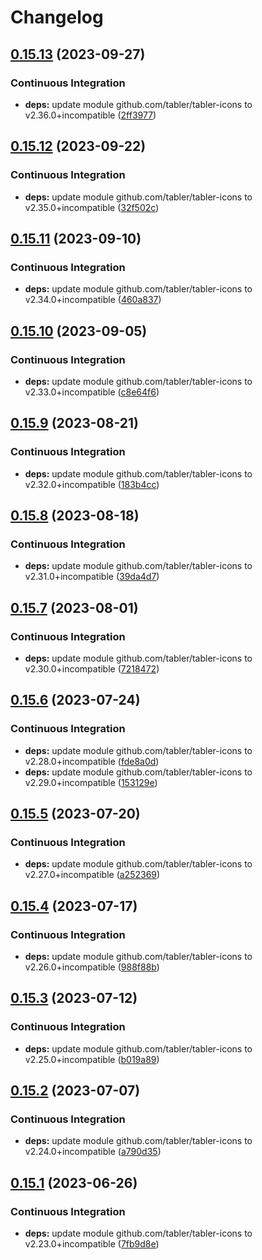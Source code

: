 # Changelog

## [0.15.13](https://github.com/hugomods/icons/compare/vendors/tabler/v0.15.12...vendors/tabler/v0.15.13) (2023-09-27)


### Continuous Integration

* **deps:** update module github.com/tabler/tabler-icons to v2.36.0+incompatible ([2ff3977](https://github.com/hugomods/icons/commit/2ff3977dbbfb439747bcc6786e0bd380df175b79))

## [0.15.12](https://github.com/hugomods/icons/compare/vendors/tabler/v0.15.11...vendors/tabler/v0.15.12) (2023-09-22)


### Continuous Integration

* **deps:** update module github.com/tabler/tabler-icons to v2.35.0+incompatible ([32f502c](https://github.com/hugomods/icons/commit/32f502c2829fb0cf7f6d4ccf3bb3b7d1f1e4cf3e))

## [0.15.11](https://github.com/hugomods/icons/compare/vendors/tabler/v0.15.10...vendors/tabler/v0.15.11) (2023-09-10)


### Continuous Integration

* **deps:** update module github.com/tabler/tabler-icons to v2.34.0+incompatible ([460a837](https://github.com/hugomods/icons/commit/460a8370bcf2e44a5d136dcbe5245e40762742f3))

## [0.15.10](https://github.com/hugomods/icons/compare/vendors/tabler/v0.15.9...vendors/tabler/v0.15.10) (2023-09-05)


### Continuous Integration

* **deps:** update module github.com/tabler/tabler-icons to v2.33.0+incompatible ([c8e64f6](https://github.com/hugomods/icons/commit/c8e64f6d9ccd3050894dd68f6a8d8c2c7ceb6830))

## [0.15.9](https://github.com/hugomods/icons/compare/vendors/tabler/v0.15.8...vendors/tabler/v0.15.9) (2023-08-21)


### Continuous Integration

* **deps:** update module github.com/tabler/tabler-icons to v2.32.0+incompatible ([183b4cc](https://github.com/hugomods/icons/commit/183b4cc032f9d20d113fc13af1fc14450a72f1cb))

## [0.15.8](https://github.com/hugomods/icons/compare/vendors/tabler/v0.15.7...vendors/tabler/v0.15.8) (2023-08-18)


### Continuous Integration

* **deps:** update module github.com/tabler/tabler-icons to v2.31.0+incompatible ([39da4d7](https://github.com/hugomods/icons/commit/39da4d77bbfd988505eaad4e9a502f79bb681e39))

## [0.15.7](https://github.com/hugomods/icons/compare/vendors/tabler/v0.15.6...vendors/tabler/v0.15.7) (2023-08-01)


### Continuous Integration

* **deps:** update module github.com/tabler/tabler-icons to v2.30.0+incompatible ([7218472](https://github.com/hugomods/icons/commit/7218472e3ff75be83137f5fed27f3c18b780fe20))

## [0.15.6](https://github.com/hugomods/icons/compare/vendors/tabler/v0.15.5...vendors/tabler/v0.15.6) (2023-07-24)


### Continuous Integration

* **deps:** update module github.com/tabler/tabler-icons to v2.28.0+incompatible ([fde8a0d](https://github.com/hugomods/icons/commit/fde8a0d4c2149b45f36c489af4ef10fc44f5ce77))
* **deps:** update module github.com/tabler/tabler-icons to v2.29.0+incompatible ([153129e](https://github.com/hugomods/icons/commit/153129eb4abc114a46788fa7057167e1b10efe0f))

## [0.15.5](https://github.com/hugomods/icons/compare/vendors/tabler/v0.15.4...vendors/tabler/v0.15.5) (2023-07-20)


### Continuous Integration

* **deps:** update module github.com/tabler/tabler-icons to v2.27.0+incompatible ([a252369](https://github.com/hugomods/icons/commit/a252369d7d6d323ecec8e8ee60e250bd30c0eb4c))

## [0.15.4](https://github.com/hugomods/icons/compare/vendors/tabler/v0.15.3...vendors/tabler/v0.15.4) (2023-07-17)


### Continuous Integration

* **deps:** update module github.com/tabler/tabler-icons to v2.26.0+incompatible ([988f88b](https://github.com/hugomods/icons/commit/988f88b45d49f3bd3968f81aff57bb84969e235f))

## [0.15.3](https://github.com/hugomods/icons/compare/vendors/tabler/v0.15.2...vendors/tabler/v0.15.3) (2023-07-12)


### Continuous Integration

* **deps:** update module github.com/tabler/tabler-icons to v2.25.0+incompatible ([b019a89](https://github.com/hugomods/icons/commit/b019a89322499fa599453376aed1af459ba0c939))

## [0.15.2](https://github.com/hugomods/icons/compare/vendors/tabler/v0.15.1...vendors/tabler/v0.15.2) (2023-07-07)


### Continuous Integration

* **deps:** update module github.com/tabler/tabler-icons to v2.24.0+incompatible ([a790d35](https://github.com/hugomods/icons/commit/a790d359dc542386a8fa83f97360d6d333d91225))

## [0.15.1](https://github.com/hugomods/icons/compare/vendors/tabler/v0.15.0...vendors/tabler/v0.15.1) (2023-06-26)


### Continuous Integration

* **deps:** update module github.com/tabler/tabler-icons to v2.23.0+incompatible ([7fb9d8e](https://github.com/hugomods/icons/commit/7fb9d8e95b80389502a53ed46aa547a6d280c0a5))
